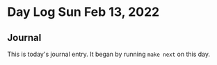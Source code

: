 
# Day Log Sun Feb 13, 2022

## Journal

This is today's journal entry. It began by running `make next` on this day.
